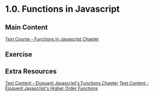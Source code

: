 # 1.0. Functions in Javascript

## Main Content

[Text Course - Functions in Javascript Chapter](https://gitbookio.gitbooks.io/javascript/content/functions/)

## Exercise

## Extra Resources

[Text Content - Eloquent Javascript's Functions Chapter](https://eloquentjavascript.net/03_functions.html)
[Text Content - Eloquent Javascript's Higher Order Functions](https://eloquentjavascript.net/05_higher_order.html)
